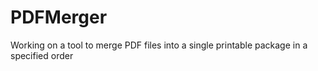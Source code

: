 # PDFMerger
Working on a tool to merge PDF files into a single printable package in a specified order
